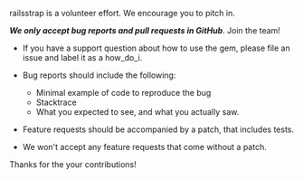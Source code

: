 railsstrap is a volunteer effort. We encourage you to pitch in.

__*We only accept bug reports and pull requests in GitHub*__. Join the team!

* If you have a support question about how to use the gem, please file an issue and label it as a how_do_i.

* Bug reports should include the following:
  - Minimal example of code to reproduce the bug
  - Stacktrace
  - What you expected to see, and what you actually saw.

* Feature requests should be accompanied by a patch, that includes tests.
* We won't accept any feature requests that come without a patch.

Thanks for the your contributions!